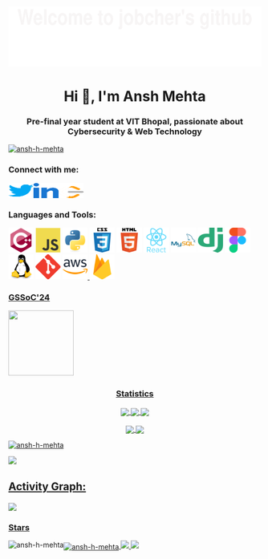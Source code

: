 <img src="https://raw.githubusercontent.com/BEPb/BEPb/5c63fa170d1cbbb0b1974f05a3dbe6aca3f5b7f3/assets/Bottom_up.svg" width="100%" height="120px" />

<h1 align="center">Hi 👋, I'm Ansh Mehta</h1>
<h3 align="center">Pre-final year student at VIT Bhopal, passionate about Cybersecurity & Web Technology</h3>
<p align="left"> <a href="https://github.com/ryo-ma/github-profile-trophy"><img src="https://github-profile-trophy.vercel.app/?username=ansh-h-mehta&theme=onestar" alt="ansh-h-mehta" /></a> </p>


</div><h3 align="left">Connect with me:</h3>
<p align="left">
<a href="https://twitter.com/anshhmehta49" target="blank"><img align="center" src="https://raw.githubusercontent.com/teamedwardforever/Readme-Generator/71f25dd8b98329b168142a6b782a107b75eab178/svg/Social/twitter.svg" alt="anshhmehta49" height="30" width="50" /></a><a href="https://linkedin.com/in/https://linkedin.com/in/https://www.linkedin.com/in/ansh-mehta-023a2721b/" target="blank"><img align="center" src="https://raw.githubusercontent.com/teamedwardforever/Readme-Generator/71f25dd8b98329b168142a6b782a107b75eab178/svg/Social/linked-in-alt.svg" alt="https://linkedin.com/in/https://www.linkedin.com/in/ansh-mehta-023a2721b/" height="30" width="50" /></a><a href="https://www.leetcode.com/https://leetcode.com/u/ansh-h-mehta/" target="blank"><img align="center" src="https://raw.githubusercontent.com/teamedwardforever/Readme-Generator/71f25dd8b98329b168142a6b782a107b75eab178/svg/Social/leet-code.svg" alt="https://leetcode.com/u/ansh-h-mehta/" height="30" width="50" /></a></p>

<h3 align="left">Languages and Tools:</h3>
<p align="left">
<img src="https://raw.githubusercontent.com/teamedwardforever/Readme-Generator/71f25dd8b98329b168142a6b782a107b75eab178/svg/Skills/Languages/cplusplus-original.svg" alt="CPP" width="50" height="50"/>
<img src="https://raw.githubusercontent.com/teamedwardforever/Readme-Generator/71f25dd8b98329b168142a6b782a107b75eab178/svg/Skills/Languages/javascript-original.svg" alt="Javascript" width="50" height="50"/>
<img src="https://raw.githubusercontent.com/teamedwardforever/Readme-Generator/71f25dd8b98329b168142a6b782a107b75eab178/svg/Skills/Languages/python-original.svg" alt="Python" width="50" height="50"/>
<img src="https://raw.githubusercontent.com/teamedwardforever/Readme-Generator/71f25dd8b98329b168142a6b782a107b75eab178/svg/Skills/Frontend/css3-original-wordmark.svg" alt="Css" width="50" height="50"/>
<img src="https://raw.githubusercontent.com/teamedwardforever/Readme-Generator/71f25dd8b98329b168142a6b782a107b75eab178/svg/Skills/Frontend/html5-original-wordmark.svg" alt="HTML" width="50" height="50"/>
<img src="https://raw.githubusercontent.com/teamedwardforever/Readme-Generator/71f25dd8b98329b168142a6b782a107b75eab178/svg/Skills/Frontend/react-original-wordmark.svg" alt="React" width="50" height="50"/>
<img src="https://raw.githubusercontent.com/teamedwardforever/Readme-Generator/71f25dd8b98329b168142a6b782a107b75eab178/svg/Skills/Database/mysql-original-wordmark.svg" alt="Mysql" width="50" height="50"/>
<img src="https://raw.githubusercontent.com/teamedwardforever/Readme-Generator/71f25dd8b98329b168142a6b782a107b75eab178/svg/Skills/Framework/django.svg" alt="Django" width="50" height="50"/>
<img src="https://raw.githubusercontent.com/teamedwardforever/Readme-Generator/71f25dd8b98329b168142a6b782a107b75eab178/svg/Skills/Software/figma-icon.svg" alt="Figma" width="50" height="50"/>
<img src="https://raw.githubusercontent.com/teamedwardforever/Readme-Generator/71f25dd8b98329b168142a6b782a107b75eab178/svg/Skills/Other/linux-original.svg" alt="Linux" width="50" height="50"/>
<img src="https://raw.githubusercontent.com/teamedwardforever/Readme-Generator/71f25dd8b98329b168142a6b782a107b75eab178/svg/Skills/Other/git-scm-icon.svg" alt="Git" width="50" height="50"/>
<a href="https://aws.amazon.com" target="_blank" rel="noreferrer"> <img src="https://raw.githubusercontent.com/devicons/devicon/master/icons/amazonwebservices/amazonwebservices-original-wordmark.svg" alt="aws" width="50" height="50"/>
<img src="https://raw.githubusercontent.com/teamedwardforever/Readme-Generator/71f25dd8b98329b168142a6b782a107b75eab178/svg/Skills/BackendService/firebase-icon.svg" alt="Firebase" width="50" height="50"/>

<p> </p>
<h3 align="left">GSSoC'24</h3>

<img src = "https://camo.githubusercontent.com/4734ef6484c77611cc3123a91915b0ccc7b42b3982525a3d021c25eac2e8d25d/68747470733a2f2f6773736f632e6769726c7363726970742e746563682f6261646765732f312e706e673f696d77696474683d3936" width="130" height="130"/>
</p>


<h3 align="center">Statistics</h3>
<div align="center">
<a href="https://github.com/ansh-h-mehta">
<img align="center" src="http://github-profile-summary-cards.vercel.app/api/cards/stats?username=ansh-h-mehta&theme=algolia" height="180em" />
  
<img align="center" src="http://github-profile-summary-cards.vercel.app/api/cards/most-commit-language?username=ansh-h-mehta&theme=algolia" height="180em" />
  
<img align="center" src="http://github-profile-summary-cards.vercel.app/api/cards/repos-per-language?username=ansh-h-mehta&theme=2077" height="180em" />
<br> </br>
<img align="center" src="http://github-profile-summary-cards.vercel.app/api/cards/productive-time?username=ansh-h-mehta&theme=algolia" height="180em" />
<img align="center" src="http://github-profile-summary-cards.vercel.app/api/cards/profile-details?username=ansh-h-mehta&theme=algolia" height="180em" />
<p align="left"> <img src="https://komarev.com/ghpvc/?username=ansh-h-mehta&label=Profile%20views&color=0e75b6&style=flat" alt="ansh-h-mehta" /> </p>
</div>
<img src="https://user-images.githubusercontent.com/73097560/115834477-dbab4500-a447-11eb-908a-139a6edaec5c.gif"><h2 align="left">Activity Graph:</h2>
<img align="center" src="https://github-readme-activity-graph.vercel.app/graph?username=ansh-h-mehta&theme=react-dark"/>



<h3 align="left">Stars</h3>

<!-- <p>&nbsp;<img align="center" height="180em" src="https://github-readme-stats.vercel.app/api?username=ansh-h-mehta&show_icons=true&locale=en&theme=tokyonight" alt="ansh-h-mehta" /></p> -->
<img align="center" height="180em" src="https://github-readme-streak-stats.herokuapp.com/?user=ansh-h-mehta&theme=tokyonight" alt="ansh-h-mehta" />
<img align="left" height="180em" src="https://github-readme-stats.vercel.app/api/top-langs/?username=ansh-h-mehta&langs_count=8&theme=tokyonight" alt=ansh-h-mehta />

<img src="https://user-images.githubusercontent.com/73097560/115834477-dbab4500-a447-11eb-908a-139a6edaec5c.gif">

<img src="https://raw.githubusercontent.com/Trilokia/Trilokia/379277808c61ef204768a61bbc5d25bc7798ccf1/bottom_header.svg" />
